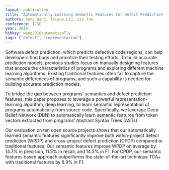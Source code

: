```yaml
---
layout: publication
title: "Automatically Learning Semantic Features for Defect Prediction"
authors: Song Wang, Taiyue Liu, Lin Tan
conference: ICSE
year: 2016
bibkey: wang2016automatically
tags: ["defect", "representation"]
---
```

Software defect prediction, which predicts defective code regions, can help developers find bugs and prioritize their testing efforts. To build accurate prediction models, previous
studies focus on manually designing features that encode the
characteristics of programs and exploring different machine
learning algorithms. Existing traditional features often fail
to capture the semantic differences of programs, and such a
capability is needed for building accurate prediction models.

To bridge the gap between programs’ semantics and
defect prediction features, this paper proposes to leverage a
powerful representation-learning algorithm, deep learning,
to learn semantic representation of programs automatically
from source code. Specifically, we leverage Deep Belief
Network (DBN) to automatically learn semantic features
from token vectors extracted from programs’ Abstract
Syntax Trees (ASTs).

Our evaluation on ten open source projects shows that
our automatically learned semantic features significantly improve both within-project defect prediction (WPDP) and
cross-project defect prediction (CPDP) compared to traditional features. Our semantic features improve WPDP on
average by 14.7% in precision, 11.5% in recall, and 14.2%
in F1. For CPDP, our semantic features based approach
outperforms the state-of-the-art technique TCA+ with traditional features by 8.9% in F1.
